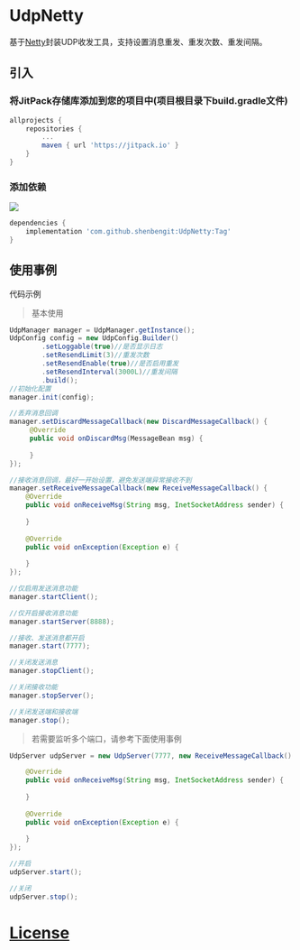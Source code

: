 # UdpNetty
基于[Netty](https://github.com/netty/netty)封装UDP收发工具，支持设置消息重发、重发次数、重发间隔。
## 引入

### 将JitPack存储库添加到您的项目中(项目根目录下build.gradle文件)
```gradle
allprojects {
    repositories {
        ...
        maven { url 'https://jitpack.io' }
    }
}
```
### 添加依赖
[![](https://jitpack.io/v/shenbengit/UdpNetty.svg)](https://jitpack.io/#shenbengit/UdpNetty)
```gradle
dependencies {
    implementation 'com.github.shenbengit:UdpNetty:Tag'
}
```
## 使用事例
代码示例
>  基本使用
```java
UdpManager manager = UdpManager.getInstance();
UdpConfig config = new UdpConfig.Builder()
        .setLoggable(true)//是否显示日志
        .setResendLimit(3)//重发次数
        .setResendEnable(true)//是否启用重发
        .setResendInterval(3000L)//重发间隔
        .build();
//初始化配置
manager.init(config);

//丢弃消息回调
manager.setDiscardMessageCallback(new DiscardMessageCallback() {
     @Override
     public void onDiscardMsg(MessageBean msg) {
                
     }
});

//接收消息回调，最好一开始设置，避免发送端异常接收不到
manager.setReceiveMessageCallback(new ReceiveMessageCallback() {
    @Override
    public void onReceiveMsg(String msg, InetSocketAddress sender) {
                
    }
    
    @Override
    public void onException(Exception e) {
    
    }
});

//仅启用发送消息功能
manager.startClient();

//仅开启接收消息功能
manager.startServer(8888);

//接收、发送消息都开启
manager.start(7777);

//关闭发送消息
manager.stopClient();

//关闭接收功能
manager.stopServer();

//关闭发送端和接收端
manager.stop();

```

>  若需要监听多个端口，请参考下面使用事例
```java
UdpServer udpServer = new UdpServer(7777, new ReceiveMessageCallback() {

    @Override
    public void onReceiveMsg(String msg, InetSocketAddress sender) {
                
    }
    
    @Override
    public void onException(Exception e) {
    
    }
});

//开启
udpServer.start();

//关闭
udpServer.stop();

```

# [License](https://github.com/shenbengit/UdpNetty/blob/master/LICENSE)
